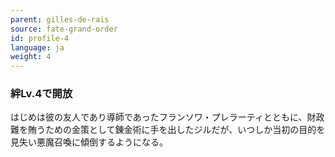 ```yaml
---
parent: gilles-de-rais
source: fate-grand-order
id: profile-4
language: ja
weight: 4
---
```


### 絆Lv.4で開放

はじめは彼の友人であり導師であったフランソワ・プレラーティとともに、財政難を賄うための金策として錬金術に手を出したジルだが、いつしか当初の目的を見失い悪魔召喚に傾倒するようになる。
